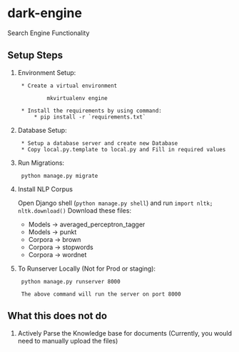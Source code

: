 # dark-engine
Search Engine Functionality


Setup Steps
-----------


1. Environment Setup:

        * Create a virtual environment

                mkvirtualenv engine

        * Install the requirements by using command:
            * pip install -r `requirements.txt`

1. Database Setup:

        * Setup a database server and create new Database
        * Copy local.py.template to local.py and Fill in required values

1. Run Migrations:

        python manage.py migrate

1. Install NLP Corpus

    Open Django shell (`python manage.py shell`) and run `import nltk; nltk.download()`
    Download these files:
    * Models -> averaged_perceptron_tagger
    * Models -> punkt
    * Corpora -> brown
    * Corpora -> stopwords
    * Corpora -> wordnet

1. To Runserver Locally (Not for Prod or staging):

        python manage.py runserver 8000

        The above command will run the server on port 8000


What this does not do
-----------

1. Actively Parse the Knowledge base for documents (Currently, you would need to manually upload the files)
